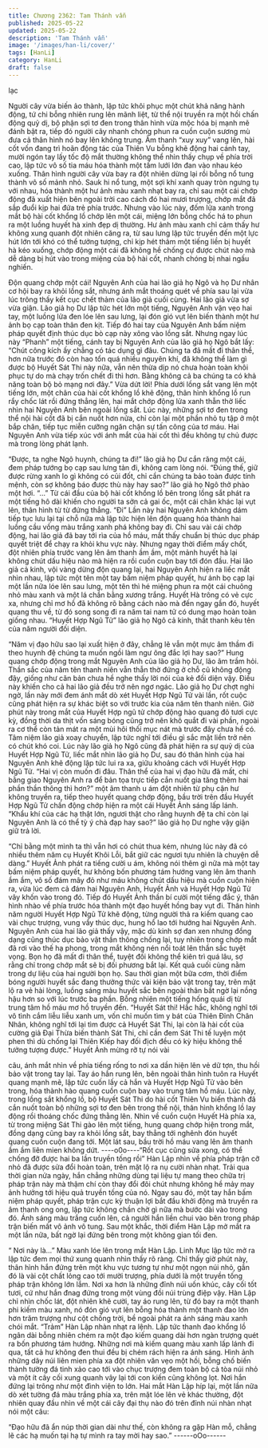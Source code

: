 ```yaml
---
title: Chương 2362: Tam Thánh vẫn
published: 2025-05-22
updated: 2025-05-22
description: 'Tam Thánh vẫn'
image: '/images/han-li/cover/'
tags: [HanLi]
category: HanLi
draft: false
---
```


lạc

Người cây vừa biến ảo thành, lập tức khôi phục một chút khả
năng hành động, tứ chi bỗng nhiên rung lên mãnh liệt, từ thể nội
truyền ra một hồi chấn động quỷ dị, bộ phận sợi tơ đen trong thân
hình vừa mộc hóa bị mạnh mẽ đánh bật ra, tiếp đó người cây
nhanh chóng phun ra cuồn cuộn sương mù đưa cả thân hình nó
bay lên không trung.
Âm thanh “xuy xuy” vang lên, hài cốt vốn đang trì hoãn động tác
của Thiên Vu bỗng khẽ động hai cánh tay, mười ngón tay lấy tốc
độ mắt thường không thể nhìn thấy chụp về phía trời cao, lập tức
vô số tia máu hóa thành một tấm lưới lớn đan vào nhau kéo
xuống.
Thân hình người cây vừa bay ra đột nhiên dừng lại rồi bỗng nổ
tung thành vô số mảnh nhỏ.
Sauk hi nổ tung, một sợi khí xanh quay tròn ngưng tụ với nhau,
hóa thành một hư ảnh màu xanh nhạt bay ra, chỉ sau một cái
chớp động đã xuất hiện bên ngoài trời cao cách đó hai mươi
trượng, chớp mắt đã sắp đuổi kịp hai đứa trẻ phía trước.
Nhưng vào lúc này, đốm lửa xanh trong mắt bộ hài cốt khổng lồ
chớp lên một cái, miệng lớn bỗng chốc há to phun ra một luồng
huyết hà xinh đẹp dị thường.
Hư ảnh màu xanh chỉ cảm thấy hư không xung quanh đột nhiên
căng ra, từ sau lưng lập tức truyền đến một lực hút lớn tới khó có
thể tưởng tượng, chỉ kịp hét thảm một tiếng liền bị huyết hà kéo
xuống, chớp động một cái đã không hề chống cự được chút nào
mà dễ dàng bị hút vào trong miệng của bộ hài cốt, nhanh chóng bị
nhai ngấu nghiến.

Độn quang chớp một cái!
Nguyên Anh của hai lão giả họ Ngô và họ Dư nhân cơ hội bay ra
khỏi lồng sắt, nhưng ánh mắt thoáng quét về phía sau lại vừa lúc
trông thấy kết cục chết thảm của lão giả cuối cùng.
Hai lão giả vừa sợ vừa giận.
Lão giả họ Dư lập tức hét lớn một tiếng, Nguyên Anh vặn vẹo hai
tay, một luồng lửa đen lóe lên sau lưng, lại đón gió vụt lên biến
thành một hư ảnh bọ cạp toàn thân đen kịt.
Tiếp đó hai tay của Nguyên Anh bấm niệm pháp quyết định thúc
dục bò cạp này xông vào lồng sắt.
Nhưng ngay lúc này “Phanh” một tiếng, cánh tay bị Nguyên Anh
của lão giả họ Ngô bắt lấy:
“Chút công kích ấy chẳng có tác dụng gì đâu. Chúng ta đã mất đi
thân thể, hơn nữa trước đó còn hao tổn quá nhiều nguyên khí, đã
không thể làm gì được bộ Huyết Sát Thi này nữa, vẫn nên thừa
dịp nó chưa hoàn toàn khôi phục tự do mà chạy trốn chết đi thì
hơn. Bằng không cả ba chúng ta có khả năng toàn bộ bỏ mạng
nơi đây.”
Vừa dứt lời!
Phía dưới lồng sắt vang lên một tiếng lớn, một chân của hài cốt
khổng lồ khẽ động, thân hình khổng lồ run rẩy chốc lát rồi đứng
thẳng lên, hai mắt chớp động lửa xanh thẫn thờ liếc nhìn hai
Nguyên Anh bên ngoài lồng sắt.
Lúc này, những sợi tơ đen trong thể nội hài cốt đã bị cắn nuốt hơn
nửa, chỉ còn lại một phần nhỏ tụ tập ở một bắp chân, tiếp tục
miễn cưỡng ngăn chặn sự tấn công của tơ máu.
Hai Nguyên Anh vừa tiếp xúc với ánh mắt của hài cốt thì đều
không tự chủ được mà trong lòng phát lạnh.

“Được, ta nghe Ngô huynh, chúng ta đi!” lão giả họ Dư cắn răng
một cái, đem pháp tướng bọ cạp sau lưng tản đi, không cam lòng
nói.
“Đúng thế, giữ được rừng xanh lo gì không có củi đốt, chỉ cần
chúng ta bảo toàn được tính mệnh, còn sợ không báo được thù
này hay sao?” lão giả họ Ngô thở phào một hơi.
“…”
Từ cái đầu của bộ hài cốt khổng lồ bên trong lồng sắt phát ra một
tiếng hô dài khiến cho người ta sởn cả gai ốc, một cái chân khác
lại vụt lên, thân hình từ từ đứng thẳng.
“Đi”
Lần này hai Nguyên Anh không dám tiếp tục lưu lại tại chỗ nữa
mà lập tức hiện lên độn quang hóa thành hai luồng cầu vồng màu
trắng xanh phá không bay đi.
Chỉ sau vài cái chớp động, hai lão giả đã bay tới rìa của hồ máu,
mắt thấy chuẩn bị thúc dục pháp quyết triệt để chạy ra khỏi khu
vực này.
Nhưng ngay thời điểm mấy chốt, đột nhiên phía trước vang lên
âm thanh ầm ầm, một mảnh huyết hà lại không chút dấu hiệu nào
mà hiện ra rồi cuồn cuộn bay tới đón đầu.
Hai lão giả cả kinh, vội vàng dừng độn quang lại, hai Nguyên Anh
hiện ra liếc mắt nhìn nhau, lập tức một tên một tay bấm niệm
pháp quyết, hư ảnh bọ cạp lại một lần nữa lóe lên sau lưng, một
tên thì hé miệng phun ra một cái chuông nhỏ màu xanh và một lá
chắn bằng xương trắng.
Huyết Hà trông có vẻ cực xa, nhưng chỉ mơ hồ đã không rõ bằng
cách nào mà đến ngay gần đó, huyết quang thu về, từ đó song
song đi ra năm tai nam tử có dung mạo hoàn toàn giống nhau.
“Huyết Hợp Ngũ Tử” lão giả họ Ngô cả kinh, thất thanh kêu tên
của năm người đối diện.

“Năm vị đạo hữu sao lại xuất hiện ở đây, chẳng lẽ vẫn một mực
âm thầm đi theo huynh đệ chúng ta muốn ngồi làm ngư ông đắc
lợi hay sao?” Hung quang chớp động trong mắt Nguyên Anh của
lão giả họ Dư, lão âm trầm hỏi.
Thần sắc của năm tên thanh niên vẫn thẫn thờ đứng ở chỗ cũ
không động đậy, giống như căn bản chưa hề nghe thấy lời nói
của kẻ đối diện vậy.
Điều này khiến cho cả hai lão giả đều trở nên ngơ ngác.
Lão giả họ Dư chợt nghi ngờ, lần này mới đem ánh mắt dò xét
Huyết Hợp Ngũ Tử vài lần, rốt cuộc cũng phát hiện ra sự khác
biệt so với trước kia của năm tên thanh niên.
Giờ phút này trong mắt của Huyết Hợp ngũ tử chớp động hào
quang đỏ tươi cực kỳ, đồng thời da thịt vốn sáng bóng cũng trở
nên khô quắt đi vài phần, ngoài ra cơ thể còn tản mát ra một mùi
hôi thối mục nát mà trước đây chưa hề có.
Tâm niệm lão giả xoay chuyển, lập tức nghĩ tới điều gì sắc mặt
liền trở nên có chút khó coi.
Lúc này lão giả họ Ngô cũng đã phát hiện ra sự quỷ dị của Huyết
Hợp Ngũ Tử, liếc mắt nhìn lão giả họ Dư, sau đó thân hình của
hai Nguyên Anh khẽ động lập tức lui ra xa, giữu khoảng cách với
Huyết Hợp Ngũ Tử.
“Hai vị còn muốn đi đâu. Thân thể của hai vị đạo hữu đã mất, chi
bằng giao Nguyên Anh ra để bản tọa trực tiếp cắn nuốt gia tăng
thêm hai phần thần thông thì hơn?” một âm thanh u ám đột nhiên
từ phụ cận hư không truyền ra, tiếp theo huyết quang chớp động,
bầu trời trên đầu Huyết Hợp Ngũ Tử chấn động chớp hiện ra một
cái Huyết Ảnh sáng lấp lánh.
“Khẩu khí của các hạ thật lớn, ngươi thật cho rằng huynh đệ ta
chỉ còn lại Nguyên Anh là có thể tỳ ý chà đạp hay sao?” lão giả họ
Dư nghe vậy giận giữ trả lời.

“Chỉ bằng một mình ta thì vẫn hơi có chút thua kém, nhưng lúc
này đã có nhiều thêm năm cụ Huyết Khôi Lỗi, bắt giữ các ngươi
tựu nhiên là chuyện dễ dàng.” Huyết Ảnh phát ra tiếng cười u ám,
không nói thêm gì nữa mà một tay bấm niệm pháp quyết, hư
không bốn phương tám hướng vang lên âm thanh ầm ầm, vô số
đám mây đỏ như máu không chút dấu hiệu mà cuồn cuộn hiện ra,
vừa lúc đem cả đám hai Nguyên Anh, Huyết Ảnh và Huyết Hợp
Ngũ Tử vây khốn vào trong đó.
Tiếp đó Huyết Ảnh thần bí cười một tiếng đắc ý, thân hình nhào
về phía trước hóa thành một đạo huyết hồng bay vụt đi.
Thân hình năm người Huyết Hợp Ngũ Tử khẽ động, từng người
thả ra kiếm quang cao vài chục trượng, vung vẩy thúc dục, hung
hổ lao tới hướng hai Nguyên Anh.
Nguyên Anh của hai lão giả thấy vậy, mặc dù kinh sợ đan xen
nhưng đồng dạng cũng thúc dục bảo vật thần thông chống lại, tuy
nhiên trong chớp mắt đã rơi vào thế hạ phong, trong mắt không
nén nổi toát lên thần sắc tuyệt vọng.
Bọn họ đã mất đi thân thể, tuyệt đối không thể kiên trì quá lâu, sợ
rằng chỉ trong chớp mắt sẽ bị đối phương bắt lại.
Kết quả cuối cùng nằm trong dự liệu của hai người bọn họ.
Sau thời gian một bữa cơm, thời điểm bóng người huyết sắc
đang thưởng thức vài kiện bảo vật trong tay, trên mặt lộ ra vẻ hài
lòng, luồng sáng màu huyết sắc bên ngoài thân bất ngờ lại nồng
hậu hơn so với lúc trước ba phần.
Bỗng nhiên một tiếng hống quái dị từ trung tâm hồ máu mơ hồ
truyền đến.
“Huyết Sát thi! Hắc hắc, không nghĩ tới vô tình cắm liễu liễu xanh
um, vốn chỉ muốn tìm y bát của Thiên Đỉnh Chân Nhân, không
nghĩ tới lại tìm được cả Huyết Sát Thi, lại còn là hài cốt của
cường giả Đại Thừa biến thành Sát Thi, chỉ cần đem Sát Thi tế
luyện một phen thì dù chống lại Thiên Kiếp hay đối địch đều có kỳ
hiệu không thể tưởng tượng được.” Huyết Ảnh mừng rỡ tự nói vài

câu, ánh mắt nhìn về phía tiếng rống to nơi xa dần hiện lên vẻ dữ
tợn, thu hồi bảo vật trong tay lại.
Tay áo hắn rung lên, bên ngoài thân hình tuôn ra Huyết quang
mạnh mẽ, lập tức cuốn lấy cả hắn và Huyết Hợp Ngũ Tử vào bên
trong, hóa thành hào quang cuồn cuộn bay vào trung tâm hồ máu.
Lúc này, trong lồng sắt khổng lồ, bộ Huyết Sát Thi do hài cốt
Thiên Vu biến thành đã cắn nuốt toàn bộ những sợi tơ đen bên
trong thể nội, thân hình khổng lồ lay động rồi thoáng chốc đứng
thằng lên.
Nhìn về cuồn cuộn Huyết Hà phía xa, từ trong miệng Sát Thi gào
lên một tiếng, hung quang chớp hiện trong mắt, đồng dạng cũng
bay ra khỏi lồng sắt, bay thẳng tới nghênh đón huyết quang cuồn
cuộn đang tới.
Một lát sau, bầu trời hồ máu vang lên âm thanh ầm ầm liên mien
không dứt.
----o0o----“Rốt cục cũng sửa xong, có thể chống đỡ được hai ba lần truyền
tống rồi” Hàn Lập nhìn về phía pháp trận cỡ nhỏ đã được sửa đổi
hoàn toàn, trên mặt lộ ra nụ cười nhàn nhạt.
Trải qua thời gian nửa ngày, hắn chẳng những dùng tại liệu tự
mang theo chữa trị pháp trận này mà thậm chí còn thay đổi đôi
chút nhưng không hề mảy may ảnh hưởng tới hiệu quả truyền
tống của nó.
Ngay sau đó, một tay hắn bấm niệm pháp quyết, pháp trận cực kỳ
thuận lợi bắt đầu khởi động mà truyền ra âm thanh ong ong, lập
tức không chần chờ gì nữa mà bước dài vào trong đó.
Ánh sáng màu trắng cuốn lên, cả người hắn liền chui vào bên
trong pháp trận biến mất vô ảnh vô tung.
Sau một khắc, thời điểm Hàn Lập mở mắt ra một lần nữa, bất ngờ
lại đứng bên trong một không gian tối đen.

“ Nơi này là…”
Màu xanh lóe lên trong mắt Hàn Lập. Linh Mục lập tức mở ra lập
tức đem mọi thứ xung quanh nhìn thấy rõ ràng.
Chỉ thấy giờ phút này, thân hình hắn đứng trên một khu vực
tương tự như một ngọn núi nhỏ, gần đó là vài cột chất lỏng cao
tới mười trượng, phía dưới là một truyền tống pháp trận không
lớn lắm.
Nơi xa hơn là những đỉnh núi uốn khúc, cây cối tốt tươi, cứ như
hắn đnag đứng trong một vùng đồi núi trùng điệp vậy.
Hàn Lập chỉ nhìn chốc lát, đột nhiên khẽ cười, tay áo rung lên, từ
đó bay ra một thanh phi kiếm màu xanh, nó đón gió vụt lên bỗng
hóa thành một thanh đao lớn hơn trăm trượng như cột chống trời,
bề ngoài phát ra ánh sáng màu xanh chói mắt.
“Trảm”
Hàn Lập nhàn nhạt ra lệnh.
Lập tức thanh đao khổng lồ ngân dài bỗng nhiên chém ra một đạo
kiếm quang dài hơn ngàn trượng quét ra bốn phương tám hướng.
Những nơi mà kiếm quang màu xanh lấp lánh đi qua, tất cả hư
không đen thui đều bị chém rách hiện ra ánh sáng.
Hình ảnh những dãy núi liên mien phía xa đột nhiên văn vẹo một
hồi, bỗng chố biến thành tường đá tinh xảo cao tới vào chục
trượng đem toàn bộ cả tòa núi nhỏ và một ít cây cối xung quanh
vây lại tới con kiến cũng không lọt.
Nơi hắn đứng lại trông như một đình viện to lớn.
Hai mắt Hàn Lập híp lại, một lần nữa dò xét tường đá màu trắng
phía xa, trên mặt lóe lên vẻ khác thường, đột nhiên quay đầu nhìn
về một cái cây đại thụ nào đó trên đỉnh núi nhàn nhạt nói một câu:

“Đạo hữu đã ẩn núp thời gian dài như thế, còn không ra gặp Hàn
mỗ, chẳng lẽ các hạ muốn tại hạ tự mình ra tay mời hay sao.”
------oOo------
